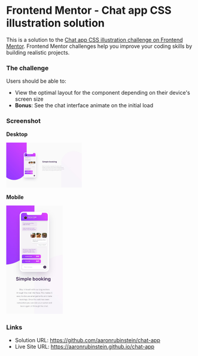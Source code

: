 # Frontend Mentor - Chat app CSS illustration solution

This is a solution to the [Chat app CSS illustration challenge on Frontend Mentor](https://www.frontendmentor.io/challenges/chat-app-css-illustration-O5auMkFqY). Frontend Mentor challenges help you improve your coding skills by building realistic projects. 

### The challenge

Users should be able to:

- View the optimal layout for the component depending on their device's screen size
- **Bonus**: See the chat interface animate on the initial load

### Screenshot

**Desktop**

<img src="./solution/desktop.jpg" height="40%" width="40%">

**Mobile**

<img src="./solution/mobile.jpg" height="30%" width="30%">

### Links

- Solution URL: https://github.com/aaronrubinstein/chat-app
- Live Site URL: https://aaronrubinstein.github.io/chat-app